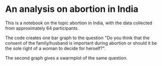 # An analysis on abortion in India

This is a notebook on the topic abortion in India, with the data collected from approximately 64 participants.

The code creates one bar graph to the question "Do you think that the consent of the family/husband is important during abortion or should it be the sole right of a woman to decide for herself?".

The second graph gives a swarmplot of the same question.
